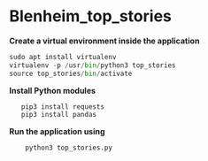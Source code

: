 # Blenheim_top_stories
**Create a virtual environment inside the application**

```python
sudo apt install virtualenv  
virtualenv -p /usr/bin/python3 top_stories  
source top_stories/bin/activate
```

**Install Python modules**  

```python
   pip3 install requests 
   pip3 install pandas
 ```  
   **Run the application using**  

```python
    python3 top_stories.py
```
